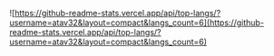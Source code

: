 ![https://github-readme-stats.vercel.app/api/top-langs/?username=atav32&layout=compact&langs_count=6](https://github-readme-stats.vercel.app/api/top-langs/?username=atav32&layout=compact&langs_count=6)
